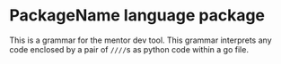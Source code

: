 # PackageName language package

This is a grammar for the mentor dev tool. This grammar interprets any code
enclosed by a pair of `////`s as python code within a go file.
